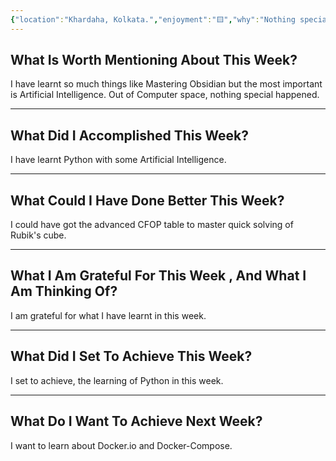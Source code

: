 ```yaml
---
{"location":"Khardaha, Kolkata.","enjoyment":"🟨","why":"Nothing special happened except the Computer sphere.","date":"2025-03-02","dg-publish":true,"dg-home":null,"tags":["weeklyreviews"],"aliases":["The one where nothing special happened except the Computer sphere."],"permalink":"/notes/07-journals-calender/weekly-notes/2025-w08/","dgPassFrontmatter":true,"updated":"2025-03-20T08:45:30.794+05:30"}
---
```



## What Is Worth Mentioning About This Week?

I have learnt so much things like Mastering Obsidian but the most important is Artificial Intelligence. Out of Computer space, nothing special happened.

---

## What Did I Accomplished This Week?

I have learnt Python with some Artificial Intelligence.

---

## What Could I Have Done Better This Week?

I could have got the advanced CFOP table to master quick solving of Rubik's cube.

---

## What I Am Grateful For This Week , And What I Am Thinking Of?

I am grateful for what I have learnt in this week.

---

## What Did I Set To Achieve This Week?

I set to achieve, the learning of Python in this week.

---

## What Do I Want To Achieve Next Week?

I want to learn about Docker.io and Docker-Compose.